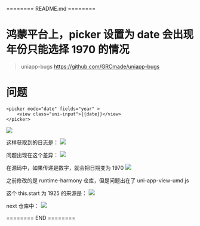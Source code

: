 ======== README.md ========

# 鸿蒙平台上，picker 设置为 date 会出现年份只能选择 1970 的情况
> uniapp-bugs https://github.com/GRCmade/uniapp-bugs

# 问题


```vue
<picker mode="date" fields="year" >
	<view class="uni-input">{{date}}</view>
</picker>
```

![](https://yuhepicgo.oss-cn-beijing.aliyuncs.com/undefined20250210110914609.png)

这样获取到的日志是：
![](https://yuhepicgo.oss-cn-beijing.aliyuncs.com/undefined20250210112532050.png)

问题出现在这个差异：
![](https://yuhepicgo.oss-cn-beijing.aliyuncs.com/undefined20250210113454461.png)

在源码中，如果传递是数字，就会把日期变为 1970
![](https://yuhepicgo.oss-cn-beijing.aliyuncs.com/undefined20250210113743639.png)

之前修改的是 runtime-harmony 仓库，但是问题出在了 uni-app-view-umd.js

这个 this.start 为 1925 的来源是：
![](https://yuhepicgo.oss-cn-beijing.aliyuncs.com/undefined20250210171220064.png)

next 仓库中：
![](https://yuhepicgo.oss-cn-beijing.aliyuncs.com/undefined20250210171252322.png)

======== END ========